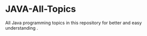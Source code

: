 # JAVA-All-Topics
All Java programming topics in this repository for better and easy understanding .
